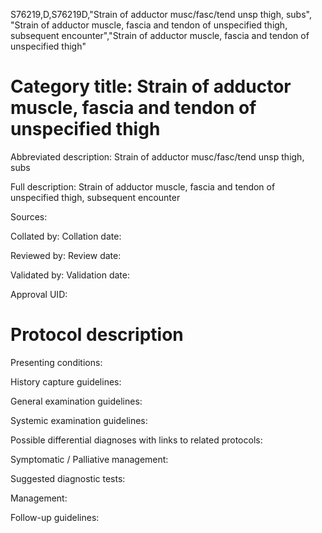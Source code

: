S76219,D,S76219D,"Strain of adductor musc/fasc/tend unsp thigh, subs", "Strain of adductor muscle, fascia and tendon of unspecified thigh, subsequent encounter","Strain of adductor muscle, fascia and tendon of unspecified thigh"
# Category title: Strain of adductor muscle, fascia and tendon of unspecified thigh

Abbreviated description: Strain of adductor musc/fasc/tend unsp thigh, subs

Full description: Strain of adductor muscle, fascia and tendon of unspecified thigh, subsequent encounter

Sources:

Collated by:
Collation date:

Reviewed by:
Review date:

Validated by:
Validation date:

Approval UID:

# Protocol description

Presenting conditions:

History capture guidelines:

General examination guidelines:

Systemic examination guidelines:

Possible differential diagnoses with links to related protocols:

Symptomatic / Palliative management:

Suggested diagnostic tests:

Management:

Follow-up guidelines:
